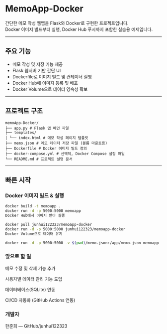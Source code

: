 # MemoApp-Docker

간단한 메모 작성 웹앱을 Flask와 Docker로 구현한 프로젝트입니다.  
Docker 이미지 빌드부터 실행, Docker Hub 푸시까지 포함한 실습용 예제입니다.

---

## 주요 기능

- 메모 작성 및 저장 기능 제공  
- Flask 웹서버 기반 간단 UI  
- Dockerfile로 이미지 빌드 및 컨테이너 실행  
- Docker Hub에 이미지 등록 및 배포  
- Docker Volume으로 데이터 영속성 확보  

---

## 프로젝트 구조

```
memoApp-Docker/
├── app.py # Flask 앱 메인 파일
├── templates/
│ └── index.html # 메모 작성 페이지 템플릿
├── memo.json # 메모 데이터 저장 파일 (볼륨 마운트용)
├── Dockerfile # Docker 이미지 빌드 정의
├── docker-compose.yml # 선택적, Docker Compose 설정 파일
└── README.md # 프로젝트 설명 문서
```


---

## 빠른 시작

### Docker 이미지 빌드 & 실행

```bash
docker build -t memoapp .
docker run -d -p 5000:5000 memoapp
Docker Hub에서 이미지 받아 실행
```

```bash
docker pull junhui122323/memoapp-docker
docker run -d -p 5000:5000 junhui122323/memoapp-docker
Docker Volume으로 데이터 유지
```

```bash
docker run -d -p 5000:5000 -v $(pwd)/memo.json:/app/memo.json memoapp
```

### 앞으로 할 일
메모 수정 및 삭제 기능 추가

사용자별 데이터 관리 기능 도입

데이터베이스(SQLite) 연동

CI/CD 자동화 (GitHub Actions 연동)

### 개발자
한준희 — GitHub/junhui122323
